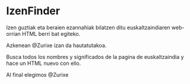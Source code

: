 # IzenFinder

Izen guztiak eta beraien ezannahiak bilatzen ditu euskaltzaindiaren web-orrian HTML berri bat egiteko.

Azkenean @Zurixe izan da hautatutakoa.

Busca todos los nombres y significados de la pagina de euskaltzaindia y hace un HTML nuevo con ello.

Al final elegimos @Zurixe
